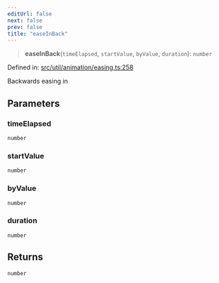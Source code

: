 ```yaml
---
editUrl: false
next: false
prev: false
title: "easeInBack"
---
```


> **easeInBack**(`timeElapsed`, `startValue`, `byValue`, `duration`): `number`

Defined in: [src/util/animation/easing.ts:258](https://github.com/fabricjs/fabric.js/blob/8748628df7e9de00ba77413bfc3ad9e9fe9d4f30/src/util/animation/easing.ts#L258)

Backwards easing in

## Parameters

### timeElapsed

`number`

### startValue

`number`

### byValue

`number`

### duration

`number`

## Returns

`number`
